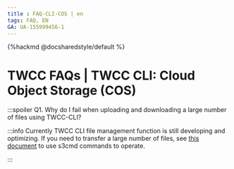 ```yaml
---
title : FAQ-CLI-COS | en
tags: FAQ, EN
GA: UA-155999456-1
---
```


{%hackmd @docsharedstyle/default %}

# TWCC FAQs | TWCC CLI: Cloud Object Storage (COS)

:::spoiler Q1. Why do I fail when uploading and downloading a large number of files using TWCC-CLI?

:::info
Currently TWCC CLI file management function is still developing and optimizing. If you need to transfer a large number of files, see [<ins>this document</ins>](https://man.twcc.ai/@twccdocs/doc-cos-main-en/https%3A%2F%2Fman.twcc.ai%2F%40twccdocs%2Fcosbackup-en) to use s3cmd commands to operate.

:::

